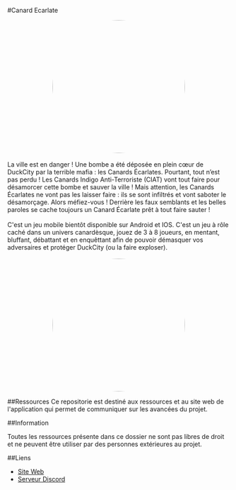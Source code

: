#Canard Ecarlate
<center><img src="https://canardecarlate.fr/images/Canard-col-vert.png" style="border-radius: 50%; width: 300px"></center>
<br>
La ville est en danger ! 
Une bombe a été déposée en plein cœur de DuckCity par la terrible mafia : les Canards Écarlates. 
Pourtant, tout n’est pas perdu ! Les Canards Indigo Anti-Terroriste (CIAT) vont tout faire pour désamorcer cette bombe et sauver la ville !
Mais attention, les Canards Écarlates ne vont pas les laisser faire : ils se sont infiltrés et vont saboter le désamorçage.
Alors méfiez-vous ! Derrière les faux semblants et les belles paroles se cache toujours un Canard Écarlate prêt à tout faire sauter !
<br><br>
C'est un jeu mobile bientôt disponible sur Android et IOS. C'est un jeu à rôle caché dans un univers canardèsque, jouez de 3 à 8 joueurs, en mentant, bluffant, débattant et en enquêttant afin de pouvoir démasquer vos adversaires et protéger DuckCity (ou la faire exploser).
<br><br>
<center><img src="https://canardecarlate.fr/images/Canard-blanc.png" style="border-radius: 50%; width: 300px;"></center>

##Ressources
Ce repositorie est destiné aux ressources et au site web de l'application qui permet de communiquer sur les avancées du projet.

##Information

Toutes les ressources présente dans ce dossier ne sont pas libres de droit et ne peuvent être utiliser par des personnes extérieures au projet.


##Liens
- [Site Web](https://canardecarlate.fr/)
- [Serveur Discord](https://discord.gg/zxDmZPH6Nv)

